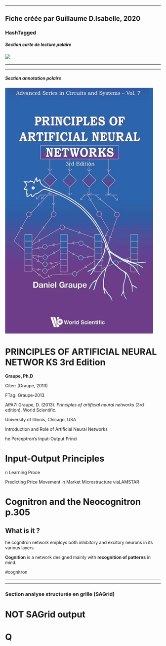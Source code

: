 
----
Fiche créée par Guillaume D.Isabelle, 2020 
---- 

### HashTagged 


##### Section carte de lecture polaire
![](f8e38e91-32d6-4277-ac34-f0b9c81bd38e)



----

----

##### Section annotation polaire


![](12GS5u1LcmetV5UhzE4n.png)



PRINCIPLES OF ARTIFICIAL NEURAL NETWOR KS 3rd Edition
=====================================================



**Graupe, Ph.D**

  

Citer: (Graupe, 2013)

FTag: Graupe-2013

APA7: Graupe, D. (2013). _Principles of artificial neural networks_ (3rd edition). World Scientific.



University of Illinois, Chicago, USA



Introduction and Role of Artificial Neural Networks



he Perceptron’s Input-Output Princi



Input-Output Principles
=======================



n Learning Proce



Predicting Price Movement in Market Microstructure viaLAMSTAR



Cognitron and the Neocognitron p.305
====================================

  

**What is it ?**
----------------



he cognitron network employs both inhibitory and excitory neurons in its various layers



**Cognition** is a network designed mainly with **recognition of patterns** in mind.

  

#cognitron






----

----



### Section analyse structurée en grille (SAGrid)


# NOT SAGrid output

# Q

